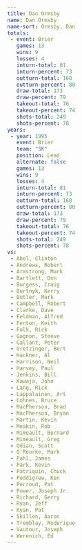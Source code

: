 ```yaml
---
title: Dan Ormsby
name: Dan Ormsby
name-sort: Ormsby, Dan
totals:
 - event: Brier
   games: 13
   wins: 9
   losses: 4
   inturn-total: 81
   inturn-percent: 73
   outturn-total: 168
   outturn-percent: 80
   draw-total: 173
   draw-percent: 79
   takeout-total: 76
   takeout-percent: 74
   shots-total: 249
   shots-percent: 78
years:
 - year: 1995
   event: Brier
   team: "SK"
   position: Lead
   alternate: false
   games: 13
   wins: 9
   losses: 4
   inturn-total: 81
   inturn-percent: 73
   outturn-total: 168
   outturn-percent: 80
   draw-total: 173
   draw-percent: 79
   takeout-total: 76
   takeout-percent: 74
   shots-total: 249
   shots-percent: 78
vs:
 - Abel, Clinton
 - Andrews, Robert
 - Armstrong, Mark
 - Bartlett, Don
 - Burgess, Craig
 - Burtnyk, Kerry
 - Butler, Mark
 - Campbell, Robert
 - Clarke, Dave
 - Feldman, Alfred
 - Fenton, Keith
 - Folk, Rick
 - Gagnon, Steeve
 - Gallant, Peter
 - Gretzinger, Bert
 - Hackner, Al
 - Harrison, Neil
 - Harvey, Paul
 - Jenkins, Bill
 - Kawaja, John
 - Lang, Rick
 - Lappalainen, Art
 - Lohnes, Bruce
 - MacPherson, Brad
 - MacPherson, Bryan
 - Martin, Kevin
 - Meakin, Rob
 - Mimeault, Bernard
 - Mimeault, Greg
 - Odian, Scott
 - O'Rourke, Mark
 - Pahl, James
 - Park, Kevin
 - Patriquin, Chuck
 - Peddigrew, Ken
 - Perroud, Pat
 - Power, Joseph Jr.
 - Richard, Gerry
 - Ryan, Jeff
 - Ryan, Pat
 - Skillen, Aaron
 - Tremblay, Roderigue
 - Vautour, Joseph
 - Werenich, Ed
---
```

